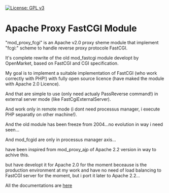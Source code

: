 [![License: GPL v3](https://img.shields.io/badge/License-GPL%20v3-blue.svg)](http://www.gnu.org/licenses/gpl-3.0)

Apache Proxy FastCGI Module
==============

"mod_proxy_fcgi" is an Apache v2.0 proxy sheme module that implement "fcgi:" scheme to handle reverse proxy protocole FastCGI.

It's complete rewrite of the old mod_fastcgi module developt by OpenMarket, based on FastCGI and CGI specification.

My goal is to implement a suitable implementation of FastCGI (who work correctly with PHP!) with fully open source licence (have maked the module with Apache 2.0 Licence).

And that are simple to use (only need actualy PassReverse command!) in external server mode (like FastCgiExternalServer).

And work only in remote mode (i dont need processus manager, i execute PHP separatly on other machine!).

And the old module has been freeze from 2004...no evolution in way i need seen...

And mod_fcgid are only in processus manager axis...

have been inspired from mod_proxy_ajp of Apache 2.2 version in way to achive this.

but have developt it for Apache 2.0 for the moment beceause is the production environment at my work and have no need of load balancing to FastCGI server for the moment, but i port it later to Apache 2.2...

All the documentations are [here](http://zenprojects.github.io/Apache-Proxy-FastCGI-Module/)
